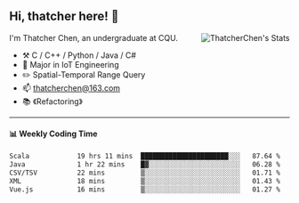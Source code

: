 ## Hi, thatcher here! :wave:

<img align="right" src="https://github-readme-stats.vercel.app/api?username=thatcherchen&title_color=333&text_color=777" alt="ThatcherChen's Stats" >

I'm Thatcher Chen, an undergraduate at CQU.

- :hammer_and_pick:  C / C++ / Python / Java / C# 
- :seedling:  Major in IoT Engineering
- :pencil2:  Spatial-Temporal Range Query
- :mailbox: thatcherchen@163.com
- :books: 《Refactoring》

---

#### :bar_chart: Weekly Coding Time

<!--START_SECTION:waka-->

```txt
Scala            19 hrs 11 mins  ██████████████████████░░░   87.64 %
Java             1 hr 22 mins    █▓░░░░░░░░░░░░░░░░░░░░░░░   06.28 %
CSV/TSV          22 mins         ▒░░░░░░░░░░░░░░░░░░░░░░░░   01.71 %
XML              18 mins         ▒░░░░░░░░░░░░░░░░░░░░░░░░   01.43 %
Vue.js           16 mins         ▒░░░░░░░░░░░░░░░░░░░░░░░░   01.27 %
```

<!--END_SECTION:waka-->

